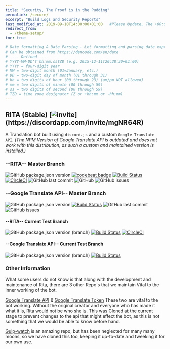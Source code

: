 ```yaml
---
title: "Security, The Proof is in the Pudding"
permalink: /secure/
excerpt: "Build Logs and Security Reports"
last_modified_at: 2019-09-10T14:00:00+01:00   #Please Update, The +00:00 is the Time Zone difference
redirect_from:
  - /theme-setup/
toc: true

# Date formatting & Date Parsing - Let formatting and parsing date expressed in ISO8601 format.
# Can be obtained from https://dencode.com/en/date
# ---- Defined ----
# YYYY-MM-DD'T'hh:mm:ssTZD (e.g. 2015-12-11T20:28:30+01:00)
# YYYY = four-digit year
# MM = two-digit month (01=January, etc.)
# DD = two-digit day of month (01 through 31)
# hh = two digits of hour (00 through 23) (am/pm NOT allowed)
# mm = two digits of minute (00 through 59)
# ss = two digits of second (00 through 59)
# TZD = time zone designator (Z or +hh:mm or -hh:mm)
---
```


## RITA (Stable) [![invite](https://img.shields.io/badge/Discord_Support-JOIN-7289DA.svg?)](https://discordapp.com/invite/mgNR64R)
A Translation bot built using `discord.js` and a custom `Google Translate API`.
*(The NPM Version of Google Translate API is outdated and does not work with this distribution, as such a custom and maintained version is installed.)*

### --RITA-- Master Branch
![GitHub package.json version](https://img.shields.io/github/package-json/v/ZyC0R3/RitaBot?label=Stable%20Version)
[![codebeat badge](https://codebeat.co/badges/125a5ce4-4ba1-45cf-95fa-266e1353c331)](https://codebeat.co/projects/github-com-zyc0r3-ritabot-master)
[![Build Status](https://travis-ci.com/ZyC0R3/RitaBot.svg?branch=master)](https://travis-ci.com/ZyC0R3/RitaBot)
[![CircleCI](https://circleci.com/gh/ZyC0R3/RitaBot.svg?style=svg)](https://circleci.com/gh/ZyC0R3/RitaBot)
![GitHub last commit](https://img.shields.io/github/last-commit/ZyC0R3/RitaBot.svg)
![GitHub](https://img.shields.io/github/license/ZyC0R3/RitaBot.svg)
![GitHub issues](https://img.shields.io/github/issues/ZyC0R3/RitaBot)

### --Google Translate API-- Master Branch
![GitHub package.json version](https://img.shields.io/github/package-json/v/ZyC0R3/google-translate-api)
[![Build Status](https://travis-ci.com/ZyC0R3/google-translate-api.svg?branch=master)](https://travis-ci.com/ZyC0R3/google-translate-api)
![GitHub last commit](https://img.shields.io/github/last-commit/ZyC0R3/google-translate-api)
![GitHub issues](https://img.shields.io/github/issues/ZyC0R3/google-translate-api)

#### --RITA-- Current Test Branch
![GitHub package.json version (branch)](https://img.shields.io/github/package-json/v/ZyC0R3/RitaBot/test-branch?label=Test%20Version)
[![Build Status](https://travis-ci.com/ZyC0R3/RitaBot.svg?branch=test-branch)](https://travis-ci.com/ZyC0R3/RitaBot)
[![CircleCI](https://circleci.com/gh/ZyC0R3/RitaBot/tree/test-branch.svg?style=svg)](https://circleci.com/gh/ZyC0R3/RitaBot/tree/test-branch)

#### --Google Translate API-- Current Test Branch
![GitHub package.json version (branch)](https://img.shields.io/github/package-json/v/ZyC0R3/google-translate-api/test-branch)
[![Build Status](https://travis-ci.com/ZyC0R3/google-translate-api.svg?branch=test-branch)](https://travis-ci.com/ZyC0R3/google-translate-api)



### Other Information

What some users do not know is that along with the development and maintenance of Rita, there are 3 other Repo's that we maintain Vital to the inner working of the bot.

[Google Translate API](https://github.com/ZyC0R3/google-translate-api) & [Google Translate Token](https://github.com/ZyC0R3/google-translate-token) These two are vital to the bot working. Without the original creator and everyone who has made it what it is, Rita would not be who she is. This was Cloned at the current stage to prevent changes to the api that might effect the bot, as this is not something that we would be able to know before hand.


[Gulp-watch](https://github.com/ZyC0R3/gulp-watch) is an amazing repo, but has been neglected for many many moons, so we have cloned this too, keeping it up-to-date and tweeking it for our own use.
